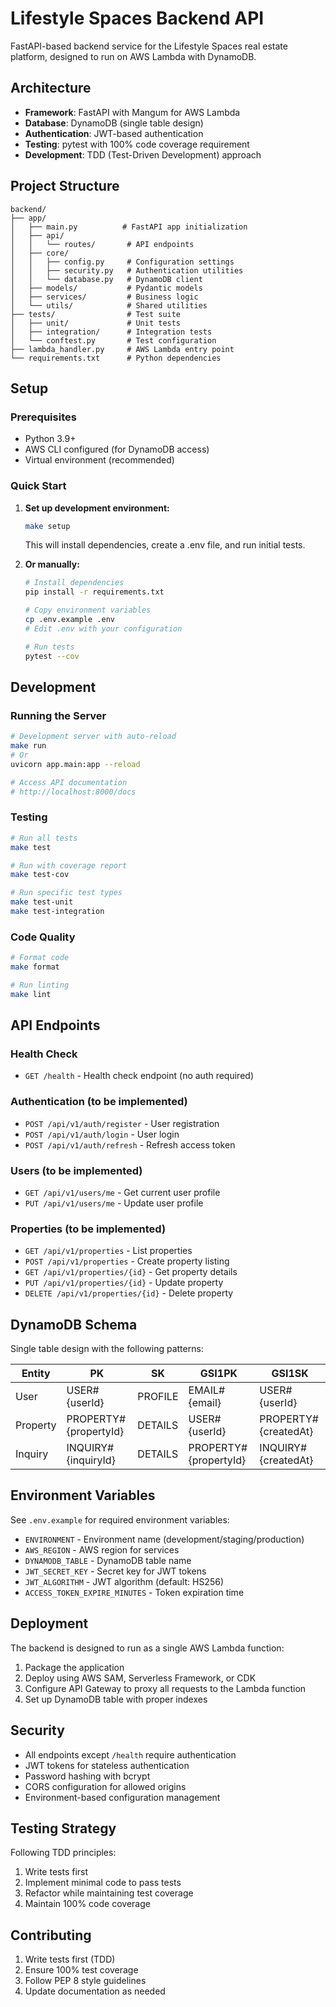 # Lifestyle Spaces Backend API

FastAPI-based backend service for the Lifestyle Spaces real estate platform, designed to run on AWS Lambda with DynamoDB.

## Architecture

- **Framework**: FastAPI with Mangum for AWS Lambda
- **Database**: DynamoDB (single table design)
- **Authentication**: JWT-based authentication
- **Testing**: pytest with 100% code coverage requirement
- **Development**: TDD (Test-Driven Development) approach

## Project Structure

```
backend/
├── app/
│   ├── main.py          # FastAPI app initialization
│   ├── api/
│   │   └── routes/       # API endpoints
│   ├── core/
│   │   ├── config.py     # Configuration settings
│   │   ├── security.py   # Authentication utilities
│   │   └── database.py   # DynamoDB client
│   ├── models/           # Pydantic models
│   ├── services/         # Business logic
│   └── utils/            # Shared utilities
├── tests/                # Test suite
│   ├── unit/             # Unit tests
│   ├── integration/      # Integration tests
│   └── conftest.py       # Test configuration
├── lambda_handler.py     # AWS Lambda entry point
└── requirements.txt      # Python dependencies
```

## Setup

### Prerequisites

- Python 3.9+
- AWS CLI configured (for DynamoDB access)
- Virtual environment (recommended)

### Quick Start

1. **Set up development environment:**
   ```bash
   make setup
   ```
   This will install dependencies, create a .env file, and run initial tests.

2. **Or manually:**
   ```bash
   # Install dependencies
   pip install -r requirements.txt
   
   # Copy environment variables
   cp .env.example .env
   # Edit .env with your configuration
   
   # Run tests
   pytest --cov
   ```

## Development

### Running the Server

```bash
# Development server with auto-reload
make run
# Or
uvicorn app.main:app --reload

# Access API documentation
# http://localhost:8000/docs
```

### Testing

```bash
# Run all tests
make test

# Run with coverage report
make test-cov

# Run specific test types
make test-unit
make test-integration
```

### Code Quality

```bash
# Format code
make format

# Run linting
make lint
```

## API Endpoints

### Health Check
- `GET /health` - Health check endpoint (no auth required)

### Authentication (to be implemented)
- `POST /api/v1/auth/register` - User registration
- `POST /api/v1/auth/login` - User login
- `POST /api/v1/auth/refresh` - Refresh access token

### Users (to be implemented)
- `GET /api/v1/users/me` - Get current user profile
- `PUT /api/v1/users/me` - Update user profile

### Properties (to be implemented)
- `GET /api/v1/properties` - List properties
- `POST /api/v1/properties` - Create property listing
- `GET /api/v1/properties/{id}` - Get property details
- `PUT /api/v1/properties/{id}` - Update property
- `DELETE /api/v1/properties/{id}` - Delete property

## DynamoDB Schema

Single table design with the following patterns:

| Entity | PK | SK | GSI1PK | GSI1SK |
|--------|----|----|--------|--------|
| User | USER#{userId} | PROFILE | EMAIL#{email} | USER#{userId} |
| Property | PROPERTY#{propertyId} | DETAILS | USER#{userId} | PROPERTY#{createdAt} |
| Inquiry | INQUIRY#{inquiryId} | DETAILS | PROPERTY#{propertyId} | INQUIRY#{createdAt} |

## Environment Variables

See `.env.example` for required environment variables:

- `ENVIRONMENT` - Environment name (development/staging/production)
- `AWS_REGION` - AWS region for services
- `DYNAMODB_TABLE` - DynamoDB table name
- `JWT_SECRET_KEY` - Secret key for JWT tokens
- `JWT_ALGORITHM` - JWT algorithm (default: HS256)
- `ACCESS_TOKEN_EXPIRE_MINUTES` - Token expiration time

## Deployment

The backend is designed to run as a single AWS Lambda function:

1. Package the application
2. Deploy using AWS SAM, Serverless Framework, or CDK
3. Configure API Gateway to proxy all requests to the Lambda function
4. Set up DynamoDB table with proper indexes

## Security

- All endpoints except `/health` require authentication
- JWT tokens for stateless authentication
- Password hashing with bcrypt
- CORS configuration for allowed origins
- Environment-based configuration management

## Testing Strategy

Following TDD principles:
1. Write tests first
2. Implement minimal code to pass tests
3. Refactor while maintaining test coverage
4. Maintain 100% code coverage

## Contributing

1. Write tests first (TDD)
2. Ensure 100% test coverage
3. Follow PEP 8 style guidelines
4. Update documentation as needed